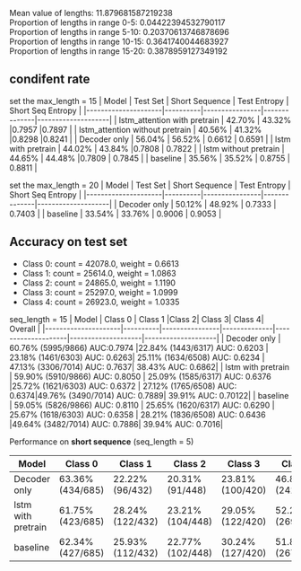 Mean value of lengths: 11.879681587219238\
Proportion of lengths in range 0-5: 0.04422394532790117\
Proportion of lengths in range 5-10: 0.20370613746878696\
Proportion of lengths in range 10-15: 0.3641740044683927\
Proportion of lengths in range 15-20: 0.3878959127349192

## condifent rate
set the max_length = 15
| Model               | Test Set | Short Sequence | Test Entropy | Short Seq Entropy |
|---------------------|----------|----------------|--------------|--------------------|
| lstm_attention with pretrain     | 42.70%   |  43.32%        |0.7957        |0.7897              |
| lstm_attention without pretrain      | 40.56%   |  41.32%        |0.8298        |0.8241              |
| Decoder only        | 56.04% | 56.52% |    0.6612          |      0.6591              |
| lstm with pretrain  |  44.02%  | 43.84%         |0.7808        | 0.7822             |
| lstm without pretrain | 44.65% | 44.48%         |0.7809        | 0.7845             |
| baseline            | 35.56%   | 35.52%         | 0.8755       | 0.8811             |

set the max_length = 20
| Model               | Test Set | Short Sequence | Test Entropy | Short Seq Entropy |
|---------------------|----------|----------------|--------------|--------------------|
| Decoder only        | 50.12% | 48.92% |    0.7333          |      0.7403              |
| baseline            | 33.54%   | 33.76%        | 0.9006       | 0.9053             |


## Accuracy on test set

- Class 0: count = 42078.0, weight = 0.6613 
- Class 1: count = 25614.0, weight = 1.0863
- Class 2: count = 24865.0, weight = 1.1190
- Class 3: count = 25297.0, weight = 1.0999
- Class 4: count = 26923.0, weight = 1.0335

seq_length = 15
| Model               | Class 0 | Class 1 |Class 2| Class 3| Class 4| Overall |
|---------------------|----------|----------------|--------------|--------------------|--------------------|--------------------|
| Decoder only        |  60.76% (5995/9866) AUC:0.7974  |22.84% (1443/6317) AUC: 0.6203  |  23.18% (1461/6303) AUC: 0.6263|    25.11% (1634/6508) AUC: 0.6234 | 47.13% (3306/7014) AUC: 0.7637| 38.43% AUC: 0.6862|
| lstm with pretrain  |  59.90% (5910/9866) AUC: 0.8050 | 25.09% (1585/6317) AUC: 0.6376        |25.72% (1621/6303)  AUC: 0.6372 | 27.12% (1765/6508) AUC: 0.6374|49.76% (3490/7014) AUC: 0.7889| 39.91% AUC: 0.70122|
| baseline            |  59.05% (5826/9866)  AUC: 0.8110   | 25.65% (1620/6317) AUC: 0.6290 | 25.67% (1618/6303) AUC: 0.6358     | 28.21% (1836/6508) AUC: 0.6436 |49.64% (3482/7014) AUC: 0.7886| 39.94% AUC: 0.7016|

Performance on **short sequence** (seq_length = 5)

| Model               | Class 0 | Class 1 |Class 2| Class 3| Class 4|overall|
|---------------------|----------|----------------|--------------|--------------------|--------------------|--------------------|
| Decoder only        |  63.36% (434/685)  |22.22% (96/432)  |   20.31% (91/448)|    23.81% (100/420)           | 46.80% (241/515)|38.48% (962/2500)|
| lstm with pretrain  |  61.75% (423/685)  | 28.24% (122/432)         |23.21% (104/448)        | 29.05% (122/420)|52.23% (269/515)| 41.60% (1040/2500) |
| baseline            | 62.34% (427/685)| 25.93% (112/432)         | 22.77% (102/448)       | 30.24% (127/420)             |51.84% (267/515)|41.40% (1035/2500) |



